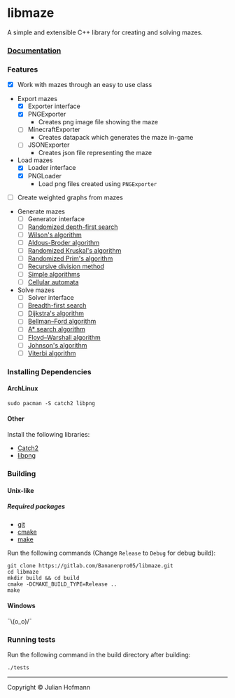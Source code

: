 # libmaze

A simple and extensible C++ library for creating and solving mazes.

### [Documentation](docs/Home.md)

### Features

- [x] Work with mazes through an easy to use class
- Export mazes
    - [x] Exporter interface
    - [x] PNGExporter
        - Creates png image file showing the maze
    - [ ] MinecraftExporter
        - Creates datapack which generates the maze in-game
    - [ ] JSONExporter
        - Creates json file representing the maze
- Load mazes
    - [x] Loader interface
    - [x] PNGLoader
        - Load png files created using `PNGExporter`
- [ ] Create weighted graphs from mazes
- Generate mazes
    - [ ] Generator interface
    - [ ] [Randomized depth-first search](https://www.wikiwand.com/en/Maze_generation_algorithm#Randomized_depth-first_search)
    - [ ] [Wilson's algorithm](https://www.wikiwand.com/en/Maze_generation_algorithm#Wilson's_algorithm)
    - [ ] [Aldous-Broder algorithm](https://www.wikiwand.com/en/Maze_generation_algorithm#Aldous-Broder_algorithm)
    - [ ] [Randomized Kruskal's algorithm](https://www.wikiwand.com/en/Maze_generation_algorithm#Randomized_Kruskal's_algorithm)
    - [ ] [Randomized Prim's algorithm](https://www.wikiwand.com/en/Maze_generation_algorithm#Randomized_Prim's_algorithm)
    - [ ] [Recursive division method](https://www.wikiwand.com/en/Maze_generation_algorithm#Recursive_division_method)
    - [ ] [Simple algorithms](https://www.wikiwand.com/en/Maze_generation_algorithm#Simple_algorithms)
    - [ ] [Cellular automata](https://www.wikiwand.com/en/Maze_generation_algorithm#Cellular_automaton_algorithms)
- Solve mazes
    - [ ] Solver interface
    - [ ] [Breadth-first search](https://www.wikiwand.com/en/Breadth-first_search)
    - [ ] [Dijkstra's algorithm](https://www.wikiwand.com/en/Dijkstra's_algorithm)
    - [ ] [Bellman–Ford algorithm](https://www.wikiwand.com/en/Bellman–Ford_algorithm)
    - [ ] [A* search algorithm](https://www.wikiwand.com/en/A*_search_algorithm)
    - [ ] [Floyd–Warshall algorithm](https://www.wikiwand.com/en/Floyd-Warshall_algorithm)
    - [ ] [Johnson's algorithm](https://www.wikiwand.com/en/Johnson's_algorithm)
    - [ ] [Viterbi algorithm](https://www.wikiwand.com/en/Viterbi_algorithm)

### Installing Dependencies
#### ArchLinux
```
sudo pacman -S catch2 libpng
```
#### Other
Install the following libraries:
- [Catch2](https://github.com/catchorg/Catch2/tree/v2.x)
- [libpng](http://www.libpng.org/pub/png/libpng.html)

### Building
#### Unix-like
##### Required packages
- [git](https://git-scm.com/)
- [cmake](https://cmake.org/)
- [make](https://www.gnu.org/software/make/)

Run the following commands (Change `Release` to `Debug` for debug build):
```
git clone https://gitlab.com/Bananenpro05/libmaze.git
cd libmaze
mkdir build && cd build
cmake -DCMAKE_BUILD_TYPE=Release ..
make
```
#### Windows
¯\\(o_o)/¯

### Running tests
Run the following command in the build directory after building:
```
./tests
```

---
Copyright © Julian Hofmann

